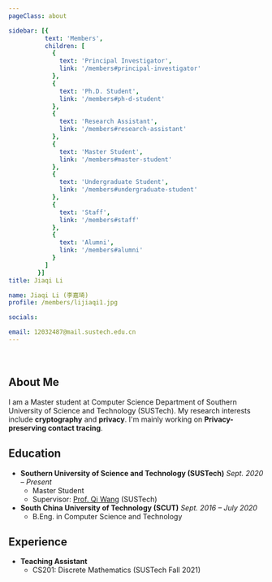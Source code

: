 ```yaml
---
pageClass: about

sidebar: [{
          text: 'Members',
          children: [
            {
              text: 'Principal Investigator',
              link: '/members#principal-investigator'
            },
            {
              text: 'Ph.D. Student',
              link: '/members#ph-d-student'
            },
            {
              text: 'Research Assistant',
              link: '/members#research-assistant'
            },
            {
              text: 'Master Student',
              link: '/members#master-student'
            },
            {
              text: 'Undergraduate Student',
              link: '/members#undergraduate-student'
            },
            {
              text: 'Staff',
              link: '/members#staff'
            },
            {
              text: 'Alumni',
              link: '/members#alumni'
            }
          ]
        }]
title: Jiaqi Li

name: Jiaqi Li (李嘉琦)
profile: /members/lijiaqi1.jpg

socials:

email: 12032487@mail.sustech.edu.cn
---
```

<div style="padding: 2%"></div>
<ProfileSection :frontmatter="$page.frontmatter" />

## About Me

I am a Master student at Computer Science Department of Southern University of Science and Technology (SUSTech). My research interests include **cryptography** and **privacy**. I'm mainly working on **Privacy-preserving contact tracing**.

## Education

- **Southern University of Science and Technology (SUSTech)** *Sept. 2020 – Present* 
  - Master Student
  - Supervisor:  [Prof. Qi Wang](http://cse.sustech.edu.cn/faculty/~wangqi/) (SUSTech)
- **South China University of Technology (SCUT)** *Sept. 2016 – July 2020*
  - B.Eng. in Computer Science and Technology 

## Experience

- **Teaching Assistant**
  - CS201: Discrete Mathematics (SUSTech Fall 2021) 



<!-- Custom style for this page -->

<style lang="stylus">

.theme-container.about .page
  font-size 14px
  font-family "lucida grande", "lucida sans unicode", lucida, "Helvetica Neue", Helvetica, Arial, sans-serif;
  p
    margin 0 0 0.5rem
  p, ul, ol
    line-height normal
  a
    font-weight normal
  .theme-default-content:not(.custom) > h2
    margin-bottom 0.5rem
  .theme-default-content:not(.custom) > h2:first-child + p
    margin-top 0.5rem
  .theme-default-content:not(.custom) > h3
    padding-top 4rem

  /* Override */
  .md-card
    margin-top 0.5em
    .card-image
      padding 0.2rem
      img
        max-width 120px
        max-height 120px
    .card-content p
      -webkit-margin-after 0.2em

@media (max-width: 419px)
  .theme-container.about .page
    p, ul, ol
      line-height 1.5

    .md-card
      .card-image
        img 
          width 100%
          max-width 400px

</style>
